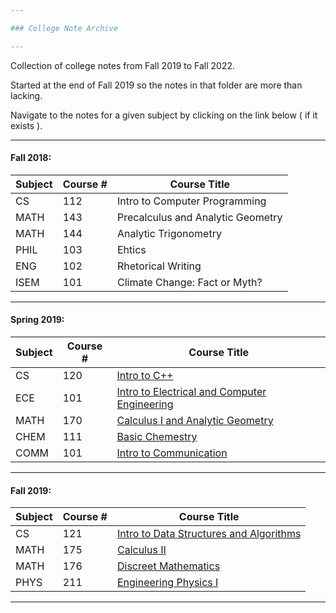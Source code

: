 ```yaml
---

### College Note Archive

---
```


Collection of college notes from Fall 2019 to Fall 2022. 

Started at the end of Fall 2019 so the notes in that folder are more than lacking.

Navigate to the notes for a given subject by clicking on the link below ( if it exists ).

---

#### Fall 2018:

| Subject | Course # | Course Title |
|------------|-------------|------------------|
| CS        | 112         |  Intro to Computer Programming |
| MATH   | 143         |  Precalculus and Analytic Geometry |
| MATH   | 144         |  Analytic Trigonometry |
| PHIL     | 103         |  Ehtics |
| ENG     | 102         |  Rhetorical Writing |
| ISEM    | 101         |  Climate Change: Fact or Myth? |

---

#### Spring 2019:

| Subject | Course # | Course Title |
|------------|-------------|------------------|
| CS        | 120         |  [Intro to C++]( \2018-2019\Spring\CS-120\directory.md ) |
| ECE      | 101         |  [Intro to Electrical and Computer Engineering]( \2018-2019\Spring\ECE-101\directory.md ) |
| MATH   | 170         |  [Calculus I and Analytic Geometry]( \2018-2019\Spring\MATH-170\directory.md ) |
| CHEM   | 111         |  [Basic Chemestry]( \2018-2019\Spring\CHEM-111\directory.md ) |
| COMM  | 101         | [Intro to Communication]( \2018-2019\Spring\COMM-101\directory.md ) |

---


#### Fall 2019:

| Subject | Course # | Course Title |
|------------|-------------|------------------|
| CS        | 121         |  [Intro to Data Structures and Algorithms]( \2019-2020\Fall\CS-121\directory.md ) |
| MATH   | 175         |  [Calculus II]( \2019-2020\Fall\MATH-175\directory.md ) |
| MATH   | 176         |  [Discreet Mathematics]( \2019-2020\Fall\MATH-176\directory.md ) |
| PHYS    | 211        |  [Engineering Physics I]( \2019-2020\Fall\PHYS-211\directory.md ) |

---